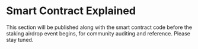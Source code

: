 # Smart Contract Explained

This section will be published along with the smart contract code before the staking airdrop event begins, for community auditing and reference. Please stay tuned.
